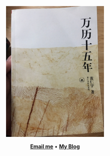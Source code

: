 <div align="center">
  <img height="350px" src="https://raw.githubusercontent.com/jerrywang1981/jerrywang1981/main/img/1.jpg" alt="Welcome" />
</div>


<p align="center">
  <b><a href="mailto:jerrywang1981@outlook.com">Email me</a></b>
  •
  <b><a href="https://jerrywang1981.github.io">My Blog</a></b>
</p>

<!--
**jerrywang1981/jerrywang1981** is a ✨ _special_ ✨ repository because its `README.md` (this file) appears on your GitHub profile.

Here are some ideas to get you started:

- 🔭 I’m currently working on ...
- 🌱 I’m currently learning ...
- 👯 I’m looking to collaborate on ...
- 🤔 I’m looking for help with ...
- 💬 Ask me about ...
- 📫 How to reach me: ...
- 😄 Pronouns: ...
- ⚡ Fun fact: ...
-->
